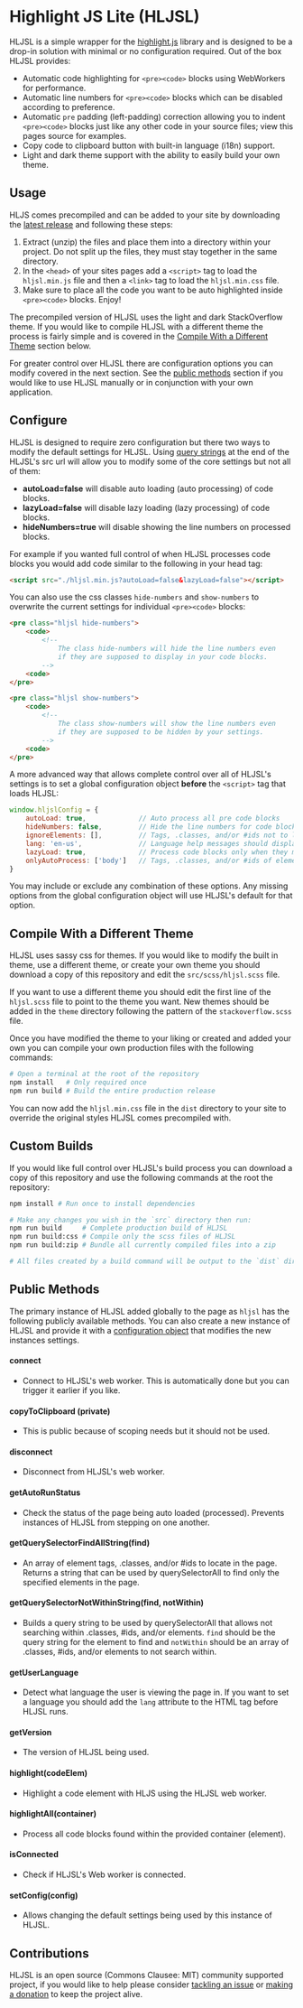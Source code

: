 # Highlight JS Lite (HLJSL)

HLJSL is a simple wrapper for the [highlight.js](https://github.com/highlightjs/highlight.js) library and is designed to be a drop-in solution with minimal or no configuration required. Out of the box HLJSL provides:

- Automatic code highlighting for `<pre><code>` blocks using WebWorkers for performance.
- Automatic line numbers for `<pre><code>` blocks which can be disabled according to preference.
- Automatic `pre` padding (left-padding) correction allowing you to indent `<pre><code>` blocks just like any other code in your source files; view this pages source for examples.
- Copy code to clipboard button with built-in language (i18n) support.
- Light and dark theme support with the ability to easily build your own theme.

## Usage

HLJS comes precompiled and can be added to your site by downloading the [latest release](https://github.com/caboodle-tech/highlight-js-lite/releases) and following these steps:

1.  Extract (unzip) the files and place them into a directory within your project. Do not split up the files, they must stay together in the same directory.
2.  In the `<head>` of your sites pages add a `<script>` tag to load the `hljsl.min.js` file and then a `<link>` tag to load the `hljsl.min.css` file.
3.  Make sure to place all the code you want to be auto highlighted inside `<pre><code>` blocks. Enjoy!

The precompiled version of HLJSL uses the light and dark StackOverflow theme. If you would like to compile HLJSL with a different theme the process is fairly simple and is covered in the [Compile With a Different Theme](#compile-with-a-different-theme) section below.

For greater control over HLJSL there are configuration options you can modify covered in the next section. See the [public methods](#public-methods) section if you would like to use HLJSL manually or in conjunction with your own application.

## Configure

HLJSL is designed to require zero configuration but there two ways to modify the default settings for HLJSL. Using [query strings](https://en.wikipedia.org/wiki/Query_string) at the end of the HLJSL's src url will allow you to modify some of the core settings but not all of them:

- **autoLoad=false** will disable auto loading (auto processing) of code blocks.
- **lazyLoad=false** will disable lazy loading (lazy processing) of code blocks.
- **hideNumbers=true** will disable showing the line numbers on processed blocks.

For example if you wanted full control of when HLJSL processes code blocks you would add code similar to the following in your head tag:

```html
<script src="./hljsl.min.js?autoLoad=false&lazyLoad=false"></script>
```

You can also use the css classes `hide-numbers` and `show-numbers` to overwrite the current settings for individual `<pre><code>` blocks:

```html
<pre class="hljsl hide-numbers">
    <code>
        <!--
            The class hide-numbers will hide the line numbers even
            if they are supposed to display in your code blocks.
        -->
    <code>
</pre>

<pre class="hljsl show-numbers">
    <code>
        <!--
            The class show-numbers will show the line numbers even
            if they are supposed to be hidden by your settings.
        -->
    <code>
</pre>
```

A more advanced way that allows complete control over all of HLJSL's settings is to set a global configuration object **before** the `<script>` tag that loads HLJSL:

```javascript
window.hljslConfig = {
    autoLoad: true,             // Auto process all pre code blocks
    hideNumbers: false,         // Hide the line numbers for code blocks
    ignoreElements: [],         // Tags, .classes, and/or #ids not to look within
    lang: 'en-us',              // Language help messages should display in
    lazyLoad: true,             // Process code blocks only when they may come into view
    onlyAutoProcess: ['body']   // Tags, .classes, and/or #ids of elements to look within
}
```

You may include or exclude any combination of these options. Any missing options from the global configuration object will use HLJSL's default for that option.

## Compile With a Different Theme

HLJSL uses sassy css for themes. If you would like to modify the built in theme, use a different theme, or create your own theme you should download a copy of this repository and edit the `src/scss/hljsl.scss` file.

If you want to use a different theme you should edit the first line of the `hljsl.scss` file to point to the theme you want. New themes should be added in the `theme` directory following the pattern of the `stackoverflow.scss` file.

Once you have modified the theme to your liking or created and added your own you can compile your own production files with the following commands:

```bash
# Open a terminal at the root of the repository
npm install   # Only required once
npm run build # Build the entire production release
```

You can now add the `hljsl.min.css` file in the `dist` directory to your site to override the original styles HLJSL comes precompiled with.

## Custom Builds

If you would like full control over HLJSL's build process you can download a copy of this repository and use the following commands at the root the repository:

```bash
npm install # Run once to install dependencies

# Make any changes you wish in the `src` directory then run:
npm run build     # Complete production build of HLJSL
npm run build:css # Compile only the scss files of HLJSL
npm run build:zip # Bundle all currently compiled files into a zip

# All files created by a build command will be output to the `dist` directory
```

## Public Methods

The primary instance of HLJSL added globally to the page as `hljsl` has the following publicly available methods. You can also create a new instance of HLJSL and provide it with a [configuration object](#configure) that modifies the new instances settings.

#### **connect**

- Connect to HLJSL's web worker. This is automatically done but you can trigger it earlier if you like.

#### **copyToClipboard** (private)

- This is public because of scoping needs but it should not be used.

#### **disconnect**

- Disconnect from HLJSL's web worker.

#### **getAutoRunStatus**

- Check the status of the page being auto loaded (processed). Prevents instances of HLJSL from stepping on one another.

#### **getQuerySelectorFindAllString(find)**

- An array of element tags, .classes, and/or #ids to locate in the page. Returns a string that can be used by querySelectorAll to find only the specified elements in the page.

#### **getQuerySelectorNotWithinString(find, notWithin)**

- Builds a query string to be used by querySelectorAll that allows not searching within .classes, #ids, and/or elements. `find` should be the query string for the element to find and `notWithin` should be an array of .classes, #ids, and/or elements to not search within.

#### **getUserLanguage**

- Detect what language the user is viewing the page in. If you want to set a language you should add the `lang` attribute to the HTML tag before HLJSL runs.

#### **getVersion**

- The version of HLJSL being used.

#### **highlight(codeElem)**

- Highlight a code element with HLJS using the HLJSL web worker.

#### **highlightAll(container)**

- Process all code blocks found within the provided container (element).

#### **isConnected**

- Check if HLJSL's Web worker is connected.

#### **setConfig(config)**

- Allows changing the default settings being used by this instance of HLJSL.

## Contributions

HLJSL is an open source (Commons Clausee: MIT) community supported project, if you would like to help please consider <a href="https://github.com/caboodle-tech/highlight-js-lite/issues" target="_blank">tackling an issue</a> or <a href="https://ko-fi.com/caboodletech" target="_blank">making a donation</a> to keep the project alive.